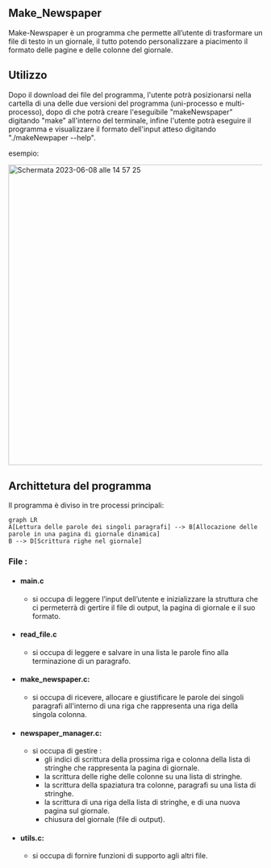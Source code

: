 ## Make_Newspaper
Make-Newspaper è un programma che permette all’utente di trasformare un file di testo in un giornale, il tutto potendo personalizzare a piacimento il formato delle pagine e delle colonne del giornale.

## Utilizzo
Dopo il download dei file del programma, l'utente potrà posizionarsi nella cartella di una delle due versioni del programma (uni-processo e multi-processo), dopo di che potrà creare l'eseguibile "makeNewspaper" digitando "make" all'interno del terminale, infine l'utente potrà eseguire il programma e visualizzare il formato dell'input atteso digitando "./makeNewpaper --help".

esempio:

<img width="596" alt="Schermata 2023-06-08 alle 14 57 25" src="https://github.com/i0nut02/Make_Newspaper/assets/99051485/febfc967-45d7-4829-9b3a-96172442f913">


## Archittetura del programma 
Il programma è diviso in tre processi principali:
```mermaid
graph LR
A[Lettura delle parole dei singoli paragrafi] --> B[Allocazione delle parole in una pagina di giornale dinamica]
B --> D[Scrittura righe nel giornale]
```
###  File :

 - #### main.c
	 - si occupa di leggere l’input dell’utente e inizializzare la struttura che ci permeterrà di gertire il file di output, la pagina di giornale e il suo formato.

- #### read_file.c
	- si occupa di leggere e salvare in una lista le parole fino alla terminazione di un paragrafo.

- #### make_newspaper.c:
	- si occupa di ricevere, allocare e giustificare le parole dei singoli paragrafi all'interno di una riga che rappresenta una riga della singola colonna.

- #### newspaper_manager.c: 
	- si occupa di gestire :
		- gli indici di scrittura della prossima riga e colonna della lista di stringhe che rappresenta la pagina di giornale.
		- la scrittura delle righe delle colonne su una lista di stringhe.
		- la scrittura della spaziatura tra colonne, paragrafi su una lista di stringhe.
		- la scrittura di una riga della lista di stringhe, e di una nuova pagina sul giornale.
		- chiusura del giornale (file di output).

- #### utils.c: 
	- si occupa di fornire funzioni di supporto agli altri file.
